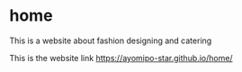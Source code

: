 # home

This is a website about fashion designing and catering

This is the website link  https://ayomipo-star.github.io/home/
